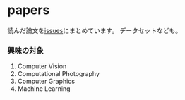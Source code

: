 # papers
読んだ論文を[issues](https://github.com/tkuri/papers/issues)にまとめています。
データセットなども。

### 興味の対象
1. Computer Vision
2. Computational Photography
3. Computer Graphics
4. Machine Learning
